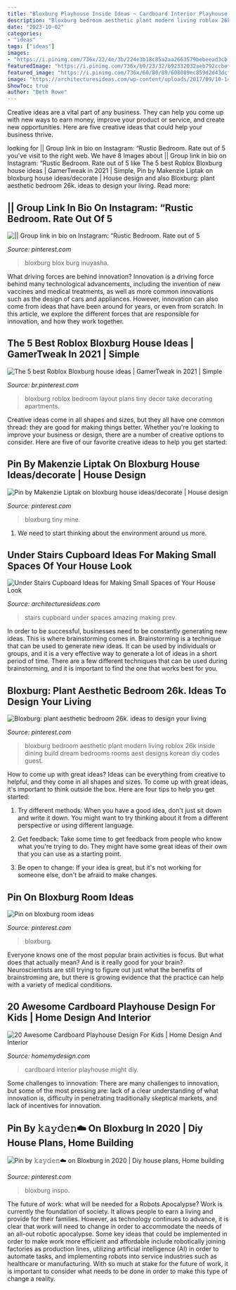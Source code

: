 ```yaml
---
title: "Bloxburg Playhouse Inside Ideas ~ Cardboard Interior Playhouse Might Diy"
description: "Bloxburg bedroom aesthetic plant modern living roblox 26k inside dining build dream bedrooms rooms aest designs korean diy codes guest"
date: "2023-10-02"
categories:
- "ideas"
tags: ["ideas"]
images:
- "https://i.pinimg.com/736x/22/4e/3b/224e3b18c85a2aa2663579bebeead3cb.jpg"
featuredImage: "https://i.pinimg.com/736x/b9/23/32/b92332032aeb792ccbefeb0a5ac0fb8f.jpg"
featured_image: "https://i.pinimg.com/736x/60/80/89/608089ec859d2d43dcf3badcf9405043.jpg"
image: "https://architecturesideas.com/wp-content/uploads/2017/09/10-14.jpg"
ShowToc: true
author: "Beth Rowe"
---
```



Creative ideas are a vital part of any business. They can help you come up with new ways to earn money, improve your product or service, and create new opportunities. Here are five creative ideas that could help your business thrive.

	

		
looking for || Group link in bio on Instagram: “Rustic Bedroom. Rate out of 5 you've visit to the right web. We have 8 Images about || Group link in bio on Instagram: “Rustic Bedroom. Rate out of 5 like The 5 best Roblox Bloxburg house ideas | GamerTweak in 2021 | Simple, Pin by Makenzie Liptak on bloxburg house ideas/decorate | House design and also Bloxburg: plant aesthetic bedroom 26k. ideas to design your living. Read more:
		
    
## || Group Link In Bio On Instagram: “Rustic Bedroom. Rate Out Of 5

<img loading=lazy src="https://i.pinimg.com/736x/b1/f7/15/b1f715a357301e7c420e2615d17149b1.jpg" onerror="this.onerror=null;this.src='https://tse4.mm.bing.net/th?id=OIP.7qJ3gWxCLZuDfm3WrkaLfgHaD4&amp;pid=15.1';" alt="|| Group link in bio on Instagram: “Rustic Bedroom. Rate out of 5">

_Source: pinterest.com_

>bloxburg blox burg inuyasha. 

	

What driving forces are behind innovation?
Innovation is a driving force behind many technological advancements, including the invention of new vaccines and medical treatments, as well as more common innovations such as the design of cars and appliances. However, innovation can also come from ideas that have been around for years, or even from scratch. In this article, we explore the different forces that are responsible for innovation, and how they work together.

    
## The 5 Best Roblox Bloxburg House Ideas | GamerTweak In 2021 | Simple

<img loading=lazy src="https://i.pinimg.com/736x/b9/23/32/b92332032aeb792ccbefeb0a5ac0fb8f.jpg" onerror="this.onerror=null;this.src='https://tse4.mm.bing.net/th?id=OIP.1EeTfHgsMllj-xVjWtFWegHaEK&amp;pid=15.1';" alt="The 5 best Roblox Bloxburg house ideas | GamerTweak in 2021 | Simple">

_Source: br.pinterest.com_

>bloxburg roblox bedroom layout plans tiny decor take decorating apartments. 

	

Creative ideas come in all shapes and sizes, but they all have one common thread: they are good for making things better. Whether you're looking to improve your business or design, there are a number of creative options to consider. Here are five of our favorite creative ideas to help you get started: 

    
## Pin By Makenzie Liptak On Bloxburg House Ideas/decorate | House Design

<img loading=lazy src="https://i.pinimg.com/736x/e2/7b/46/e27b46c11c20477f1ebba8ba9f1be8a0.jpg" onerror="this.onerror=null;this.src='https://tse1.mm.bing.net/th?id=OIP.eQriWU6CLlLXsP6HXMHE0AHaG8&amp;pid=15.1';" alt="Pin by Makenzie Liptak on bloxburg house ideas/decorate | House design">

_Source: pinterest.com_

>bloxburg tiny mine. 

	

1. We need to start thinking about the environment around us more.

    
## Under Stairs Cupboard Ideas For Making Small Spaces Of Your House Look

<img loading=lazy src="https://architecturesideas.com/wp-content/uploads/2017/09/10-14.jpg" onerror="this.onerror=null;this.src='https://tse2.mm.bing.net/th?id=OIP.5je74ANNU_2b3CxsaVjGYQHaF7&amp;pid=15.1';" alt="Under Stairs Cupboard Ideas for Making Small Spaces of Your House Look">

_Source: architecturesideas.com_

>stairs cupboard under spaces amazing making prev. 

	

In order to be successful, businesses need to be constantly generating new ideas. This is where brainstorming comes in. Brainstorming is a technique that can be used to generate new ideas. It can be used by individuals or groups, and it is a very effective way to generate a lot of ideas in a short period of time. There are a few different techniques that can be used during brainstorming, and it is important to find the one that works best for you.

    
## Bloxburg: Plant Aesthetic Bedroom 26k. Ideas To Design Your Living

<img loading=lazy src="https://i.pinimg.com/736x/60/80/89/608089ec859d2d43dcf3badcf9405043.jpg" onerror="this.onerror=null;this.src='https://tse4.mm.bing.net/th?id=OIP.FZnEhuXFvLKWrMcSssjZEwHaEK&amp;pid=15.1';" alt="Bloxburg: plant aesthetic bedroom 26k. ideas to design your living">

_Source: pinterest.com_

>bloxburg bedroom aesthetic plant modern living roblox 26k inside dining build dream bedrooms rooms aest designs korean diy codes guest. 

	

How to come up with great ideas?
Ideas can be everything from creative to helpful, and they come in all shapes and sizes. To come up with great ideas, it's important to think outside the box. Here are four tips to help you get started:
1. Try different methods: When you have a good idea, don't just sit down and write it down. You might want to try thinking about it from a different perspective or using different language.

2. Get feedback: Take some time to get feedback from people who know what you're trying to do. They might have some great ideas of their own that you can use as a starting point.

3. Be open to change: If your idea is great, but it's not working for someone else, don't be afraid to make changes.

    
## Pin On Bloxburg Room Ideas

<img loading=lazy src="https://i.pinimg.com/736x/22/4e/3b/224e3b18c85a2aa2663579bebeead3cb.jpg" onerror="this.onerror=null;this.src='https://tse1.mm.bing.net/th?id=OIP.NdI4qitHkL9LD1QGdU8KYwHaEi&amp;pid=15.1';" alt="Pin on bloxburg room ideas">

_Source: pinterest.com_

>bloxburg. 

	

Everyone knows one of the most popular brain activities is focus. But what does that actually mean? And is it really good for your brain? Neuroscientists are still trying to figure out just what the benefits of brainstroming are, but there is growing evidence that the practice can help with a variety of medical conditions.

    
## 20 Awesome Cardboard Playhouse Design For Kids | Home Design And Interior

<img loading=lazy src="http://homemydesign.com/wp-content/uploads/2018/03/indoor-castle-cardboard-house-design.jpg" onerror="this.onerror=null;this.src='https://tse4.mm.bing.net/th?id=OIP.Sq8eIj2RK-YtNstp4Mze8AHaJ4&amp;pid=15.1';" alt="20 Awesome Cardboard Playhouse Design For Kids | Home Design And Interior">

_Source: homemydesign.com_

>cardboard interior playhouse might diy. 

	

Some challenges to innovation:
There are many challenges to innovation, but some of the most pressing are: lack of a clear understanding of what innovation is, difficulty in penetrating traditionally skeptical markets, and lack of incentives for innovation.

    
## Pin By 𝚔𝚊𝚢𝚍𝚎𝚗☁️ On Bloxburg In 2020 | Diy House Plans, Home Building

<img loading=lazy src="https://i.pinimg.com/736x/26/87/e1/2687e137954da2e68c2fde7a4575b621.jpg" onerror="this.onerror=null;this.src='https://tse2.mm.bing.net/th?id=OIP.7vjtZ0a4bT8sw6PsDYqGSwAAAA&amp;pid=15.1';" alt="Pin by 𝚔𝚊𝚢𝚍𝚎𝚗☁️ on Bloxburg in 2020 | Diy house plans, Home building">

_Source: pinterest.com_

>bloxburg inspo. 

	

The future of work: what will be needed for a Robots Apocalypse?
Work is currently the foundation of society. It allows people to earn a living and provide for their families. However, as technology continues to advance, it is clear that work will need to change in order to accommodate the needs of an all-out robotic apocalypse. Some key ideas that could be implemented in order to make work more efficient and affordable include robotically joining factories as production lines, utilizing artificial intelligence (AI) in order to automate tasks, and implementing robots into service industries such as healthcare or manufacturing. With so much at stake for the future of work, it is important to consider what needs to be done in order to make this type of change a reality.

